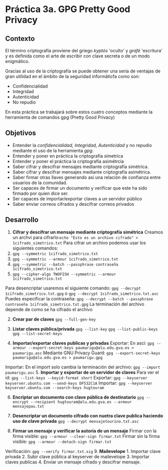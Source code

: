 # Práctica 3a. GPG Pretty Good Privacy

## Contexto
El término criptografía proviene del griego *kyptós* 'oculto' y *grafé* 'escritura' y es definida como el arte de escribir con clave secreta o de un modo enigmático.

Gracias al uso de la criptografía se puede obtener una seria de ventajas de gran utilidad en el ámbito de la seguridad informáticfa como son:
* Confidencialidad
* Integridad
* Autenticidad
* No repudio
    

En esta práctica se trabajará sobre estos cuatro conceptos mediante la herramienta de comandos gpg (Pretty Good Privacy)

## Objetivos
* Entender la *confidencialidad, Integridad, Autenticidad* y no repudio mediante el uso de la herramienta *gpg*.
* Entender y poner en práctica la criptografía simetrica
* Entender y poner el práctica la criptografía asimétrcia
* Saber cifrar y descifrar mensajes mediante criptografía simétrica.
* Saber cifrar y descifrar mensajes mediante criptografía asimétrica.
* Saber firmar otras llaves generando así una relación de confianza entre usuarios de la comunidad.
* Ser capaces de firmar un documento y verificar que este ha sido firmado por quien dice ser.
* Ser capaces de importar/exportar claves a un servidor público
* Saber enviar correos cifrados y descifrar correos privados

## Desarrollo

 1. **Cifrar y descifrar un mensaje mediante criptografía simétrica**
   Creamos un archvi para cifrarlo:`echo "Esto es un archivo cifrado" > 1cifrado_simetrico.txt`
   Para cifrar un archivo podemos usar los siguientes comandos:
   1. `gpg --symmetric 1cifrado_simetrico.txt`
   2. `gpg --symmetric --armour 1cifrado_simetrico.txt`
   3. `gpg --symmetric --batch --passphrase contraseña 1cifrado_simetrico.txt`
   4. `gpg --cipher-algo TWOFISH --symmetric --armour 1cifrado_simetrico.txt`

   Para desencriptar usaremos el siguiente comando: `gpg --decrypt 1cifrado_simetrico.txt.gpg` o `gpg --decrypt 1cifrado_simetrico.txt.asc`
   Puedes especificar la contraseña: `gpg --decrypt --batch --passphrase contraseña 1cifrado_simetrico.txt.gpg` 
   La terminación del archivo depende de como se ha cifrado el archivo

 2. **Crear par de claves**
   `gpg --full-gen-key`

 3. **Listar claves pública/privada**
   `gpg --list-key`
   `gpg --list-public-keys`
   `gpg --list-secret-keys`

 4. **Importar/exportar claves publicas y privadas**
   Exportar:
   En asci: `gpg --armour --export-secret-keys paumarigu@alu.edu.gva.es > paumarigu.asc`
   Mediante GNU Privacy Guard: `gpg --export-secret-keys paumarigu@alu.edu.gva.es > paumarigu.gpg`

   Importar: 
   En el import solo cambia la terminación del archivo: `gpg --import paumarigu.asc`
 5. **Importar y exportar de un servidor de claves**
   Para ver el id: `gpg --list-keys --keyid-format short`
   Exportar: `gpg --keyserver keyserver.ubuntu.com --send-keys DF532C1A`
   Importar: `gpg --keyserver keyserver.ubuntu.com --search-keys hugtouram`

 6. **Encriptar un documento con clave pública de destinatario**
   `gpg --encrypt --recipient hugtouram@alu.edu.gva.es --armour mensajepau.txt`
   
 7. **Desencriptar un documento cifrado con nuetra clave publica haciendo uso de clave privada**
   `gpg --decrypt mensajetourino.txt.asc`
 8. **Firmar un mensaje y verificar la autoria de un mensaje**
   Firmar con la firma visible: `gpg --armour --clear-sign firmar.txt`
   Firmar sin la firma visible: `gpg --armour --detach-sign firmar.txt`

   Verificación: `gpg --verify firmar.txt.sig`
 9.  **Mailevelope**
    1.  Importar clave privada
    2.  Subir clave pública al keyserver de mailevelope
    3.  Importar claves publicas
    4.  Enviar un mensaje cifrado y descifrar mensaje.

 







 